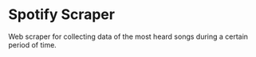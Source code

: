 # Spotify Scraper
Web scraper for collecting data of the most heard songs during a certain period of time.
